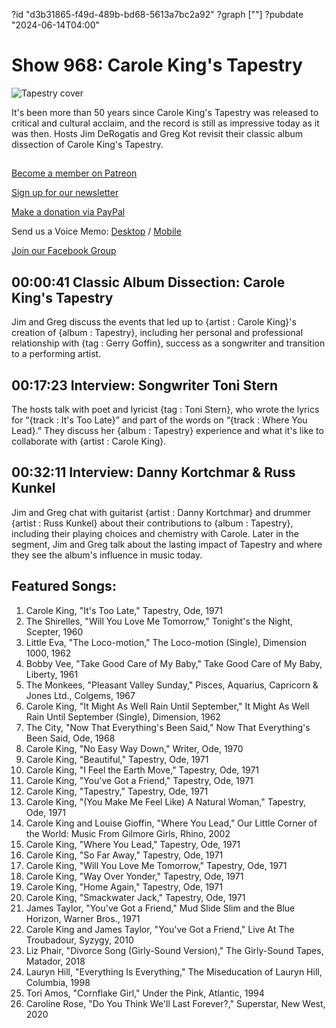 ?id "d3b31865-f49d-489b-bd68-5613a7bc2a92"
?graph [""]
?pubdate "2024-06-14T04:00"
# Show 968: Carole King's Tapestry

![Tapestry cover](https://static.soundopinions.org/images/2024/carole-king-tapestry-vinyl-cover.jpg)

It's been more than 50 years since Carole King's Tapestry was released to critical and cultural acclaim, and the record is still as impressive today as it was then. Hosts Jim DeRogatis and Greg Kot revisit their classic album dissection of Carole King's Tapestry.



## 

[Become a member on Patreon](https://bit.ly/3slWZvc)

[Sign up for our newsletter](https://bit.ly/3eEvRnG)

[Make a donation via PayPal](https://bit.ly/3dmt9lU)

Send us a Voice Memo: [Desktop](http://bit.ly/2RyD5Ah) / [Mobile](http://sayhi.chat/soundops)

[Join our Facebook Group](https://bit.ly/3sivr9T)



## 00:00:41 Classic Album Dissection: Carole King's Tapestry

Jim and Greg discuss the events that led up to {artist : Carole King}'s creation of {album : Tapestry}, including her personal and professional relationship with {tag : Gerry Goffin}, success as a songwriter and transition to a performing artist.



## 00:17:23 Interview: Songwriter Toni Stern

The hosts talk with poet and lyricist {tag : Toni Stern}, who wrote the lyrics for “{track : It's Too Late}” and part of the words on “{track : Where You Lead}.” They discuss her {album : Tapestry} experience and what it's like to collaborate with {artist : Carole King}.



## 00:32:11 Interview: Danny Kortchmar & Russ Kunkel

Jim and Greg chat with guitarist {artist : Danny Kortchmar} and drummer {artist : Russ Kunkel} about their contributions to {album : Tapestry}, including their playing choices and chemistry with Carole. Later in the segment, Jim and Greg talk about the lasting impact of Tapestry and where they see the album's influence in music today.



## Featured Songs:

1. Carole King, "It's Too Late," Tapestry, Ode, 1971
2. The Shirelles, "Will You Love Me Tomorrow," Tonight's the Night, Scepter, 1960
3. Little Eva, "The Loco-motion," The Loco-motion (Single), Dimension 1000, 1962
4. Bobby Vee, "Take Good Care of My Baby," Take Good Care of My Baby, Liberty, 1961
5. The Monkees, "Pleasant Valley Sunday," Pisces, Aquarius, Capricorn & Jones Ltd., Colgems, 1967
6. Carole King, "It Might As Well Rain Until September," It Might As Well Rain Until September (Single), Dimension, 1962
7. The City, "Now That Everything's Been Said," Now That Everything's Been Said, Ode, 1968
8. Carole King, "No Easy Way Down," Writer, Ode, 1970
9. Carole King, "Beautiful," Tapestry, Ode, 1971
10. Carole King, "I Feel the Earth Move," Tapestry, Ode, 1971
11. Carole King, "You've Got a Friend," Tapestry, Ode, 1971
12. Carole King, "Tapestry," Tapestry, Ode, 1971
13. Carole King, "(You Make Me Feel Like) A Natural Woman," Tapestry, Ode, 1971
14. Carole King and Louise Gioffin, "Where You Lead," Our Little Corner of the World: Music From Gilmore Girls, Rhino, 2002
15. Carole King, "Where You Lead," Tapestry, Ode, 1971
16. Carole King, "So Far Away," Tapestry, Ode, 1971
17. Carole King, "Will You Love Me Tomorrow," Tapestry, Ode, 1971
18. Carole King, "Way Over Yonder," Tapestry, Ode, 1971
19. Carole King, "Home Again," Tapestry, Ode, 1971
20. Carole King, "Smackwater Jack," Tapestry, Ode, 1971
21. James Taylor, "You've Got a Friend," Mud Slide Slim and the Blue Horizon, Warner Bros., 1971
22. Carole King and James Taylor, "You've Got a Friend," Live At The Troubadour, Syzygy, 2010
23. Liz Phair, "Divorce Song (Girly-Sound Version)," The Girly-Sound Tapes, Matador, 2018
24. Lauryn Hill, "Everything Is Everything," The Miseducation of Lauryn Hill, Columbia, 1998
25. Tori Amos, "Cornflake Girl," Under the Pink, Atlantic, 1994
26. Caroline Rose, "Do You Think We'll Last Forever?," Superstar, New West, 2020